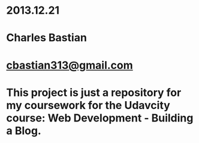 # 2013.12.21
# Charles Bastian
# cbastian313@gmail.com
# This project is just a repository for my coursework for the Udavcity course: Web Development - Building a Blog.

